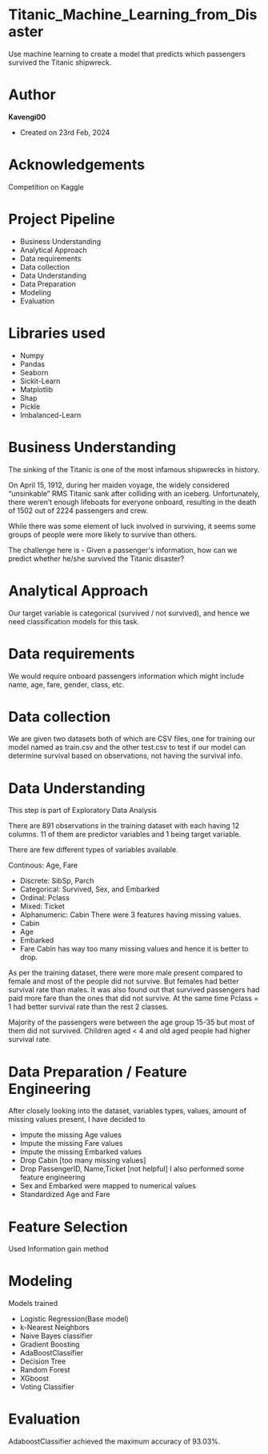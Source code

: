# Titanic_Machine_Learning_from_Disaster
Use machine learning to create a model that predicts which passengers survived the Titanic shipwreck.

# Author
**Kavengi00**
* Created on 23rd Feb, 2024

# Acknowledgements
Competition on Kaggle

# Project Pipeline
* Business Understanding
* Analytical Approach
* Data requirements
* Data collection
* Data Understanding
* Data Preparation
* Modeling
* Evaluation
# Libraries used
* Numpy
* Pandas
* Seaborn
* Sickit-Learn
* Matplotlib
* Shap
* Pickle
* Imbalanced-Learn

# Business Understanding
The sinking of the Titanic is one of the most infamous shipwrecks in history.

On April 15, 1912, during her maiden voyage, the widely considered “unsinkable” RMS Titanic sank after colliding with an iceberg. Unfortunately, there weren’t enough lifeboats for everyone onboard, resulting in the death of 1502 out of 2224 passengers and crew.

While there was some element of luck involved in surviving, it seems some groups of people were more likely to survive than others.

The challenge here is - Given a passenger's information, how can we predict whether he/she survived the Titanic disaster?

# Analytical Approach
Our target variable is categorical (survived / not survived), and hence we need classification models for this task.

# Data requirements
We would require onboard passengers information which might include name, age, fare, gender, class, etc.

# Data collection
We are given two datasets both of which are CSV files, one for training our model named as train.csv and the other test.csv to test if our model can determine survival based on observations, not having the survival info.

# Data Understanding
This step is part of Exploratory Data Analysis

There are 891 observations in the training dataset with each having 12 columns. 11 of them are predictor variables and 1 being target variable.

There are few different types of variables available.

Continous: Age, Fare
* Discrete: SibSp, Parch
* Categorical: Survived, Sex, and Embarked
* Ordinal: Pclass
* Mixed: Ticket
* Alphanumeric: Cabin
There were 3 features having missing values.
* Cabin
* Age
* Embarked
* Fare
Cabin has way too many missing values and hence it is better to drop.

As per the training dataset, there were more male present compared to female and most of the people did not survive. But females had better survival rate than males. It was also found out that survived passengers had paid more fare than the ones that did not survive. At the same time Pclass = 1 had better survival rate than the rest 2 classes.

Majority of the passengers were between the age group 15-35 but most of them did not survived. Children aged < 4 and old aged people had higher survival rate.

# Data Preparation / Feature Engineering
After closely looking into the dataset, variables types, values, amount of missing values present, I have decided to

* Impute the missing Age values
* Impute the missing Fare values
* Impute the missing Embarked values
* Drop Cabin [too many missing values]
* Drop PassengerID, Name,Ticket [not helpful]
I also performed some feature engineering 
* Sex and Embarked were mapped to numerical values
* Standardized Age and Fare

# Feature Selection 
Used Information gain method

# Modeling
Models trained

* Logistic Regression(Base model)
* k-Nearest Neighbors
* Naive Bayes classifier
* Gradient Boosting
* AdaBoostClassifier
* Decision Tree
* Random Forest
* XGboost
* Voting Classifier
# Evaluation
AdaboostClassifier achieved the maximum accuracy of 93.03%.
